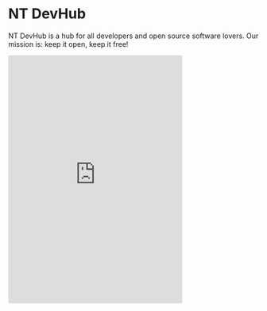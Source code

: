 # NT DevHub

NT DevHub is a hub for all developers and open source software lovers. Our mission is: keep it open, keep it free!

<iframe src="https://discord.com/widget?id=1207460031751262240&theme=dark" width="350" height="500" allowtransparency="true" frameborder="0" sandbox="allow-popups allow-popups-to-escape-sandbox allow-same-origin allow-scripts"></iframe>
